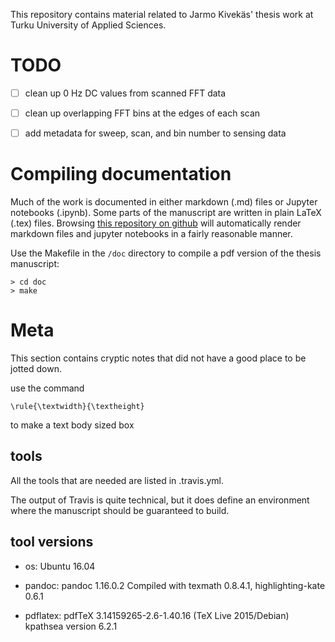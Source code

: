 

This repository contains material related to Jarmo Kivekäs' thesis work at Turku University of Applied Sciences.



# TODO

- [ ] clean up 0 Hz DC values from scanned FFT data
- [ ] clean up overlapping FFT bins at the edges of each scan
- [ ] add metadata for sweep, scan, and bin number to sensing data


# Compiling documentation

Much of the work is documented in either markdown (.md) files or Jupyter notebooks (.ipynb). Some parts of the manuscript are written in plain LaTeX (.tex) files. Browsing [this repository on github](https://github.com/jarmokivekas/tuas-thesis) will automatically render markdown files and jupyter notebooks in a fairly reasonable manner.

Use the Makefile in the `/doc` directory to compile a pdf version of the thesis manuscript:

    > cd doc
    > make



# Meta

This section contains cryptic notes that did not have a good place to be jotted down.

use the command

    \rule{\textwidth}{\textheight}

to make a text body sized box

## tools

All the tools that are needed are listed in .travis.yml.

The output of Travis is quite technical, but it does define an environment where the manuscript should be guaranteed to build.


## tool versions



 - os: Ubuntu 16.04

 - pandoc:
        pandoc 1.16.0.2
        Compiled with texmath 0.8.4.1, highlighting-kate 0.6.1

 - pdflatex:
        pdfTeX 3.14159265-2.6-1.40.16 (TeX Live 2015/Debian)
        kpathsea version 6.2.1
